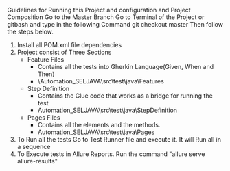 Guidelines for Running this Project and configuration and 
Project Composition
Go to the Master Branch
Go to Terminal of the Project or gitbash and type in the following Command
git checkout master
Then follow the steps below.

1. Install all POM.xml file dependencies
2. Project consist of Three Sections
    - Feature Files
      - Contains all the tests into Gherkin Language(Given, When and Then)
      - \Automation_SELJAVA\src\test\java\Features
    - Step Definition
      - Contains the Glue code that works as a bridge for running the test
      - Automation_SELJAVA\src\test\java\StepDefinition
    - Pages Files
      - Contains all the elements and the methods. 
      - Automation_SELJAVA\src\test\java\Pages
4. To Run all the tests Go to Test Runner file and execute it. It will Run all in a sequence
5. To Execute tests in Allure Reports.
   Run the command "allure serve allure-results"
   
